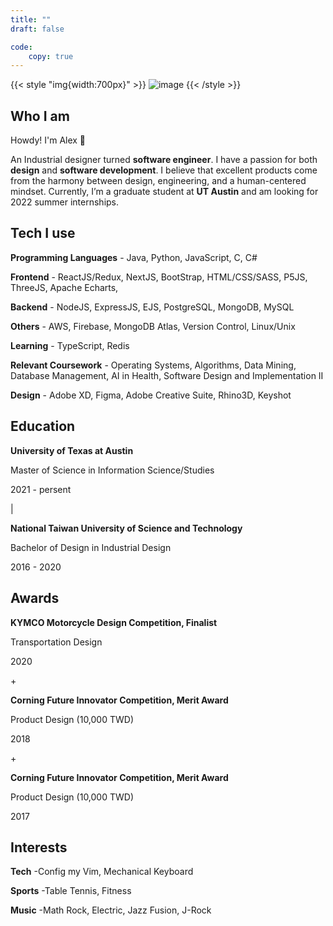 ```yaml
---
title: ""
draft: false

code:
    copy: true
---
```


{{< style "img{width:700px}" >}}
![image](/images/about.png)
{{< /style >}}

## Who I am 
Howdy! I'm Alex 👋

An Industrial designer turned **software engineer**. I have a passion for both **design** and **software development**. I believe that excellent products come from the harmony between design, engineering, and a human-centered mindset. Currently, I’m a graduate student at **UT Austin** and am looking for 2022 summer internships.

## Tech I use 

**Programming Languages**
    - Java, Python, JavaScript, C, C# 

**Frontend**
    - ReactJS/Redux, NextJS, BootStrap, HTML/CSS/SASS, P5JS, ThreeJS, Apache Echarts,

**Backend**
    - NodeJS, ExpressJS, EJS, PostgreSQL, MongoDB, MySQL

**Others**
    - AWS, Firebase, MongoDB Atlas, Version Control, Linux/Unix

**Learning**
    - TypeScript, Redis

**Relevant Coursework**
    - Operating Systems, Algorithms, Data Mining, Database Management, AI in Health, Software Design and Implementation II

**Design**
    - Adobe XD, Figma, Adobe Creative Suite, Rhino3D, Keyshot

## Education

**University of Texas at Austin**

Master of Science in Information Science/Studies

2021 - persent

|

**National Taiwan University of Science and Technology**

Bachelor of Design in Industrial Design

2016 - 2020

## Awards
**KYMCO Motorcycle Design Competition, Finalist**

Transportation Design

2020

\+

**Corning Future Innovator Competition, Merit Award**

Product Design (10,000 TWD)

2018

\+

**Corning Future Innovator Competition, Merit Award**

Product Design (10,000 TWD)

2017

## Interests

**Tech** 
    -Config my Vim, Mechanical Keyboard

**Sports**
    -Table Tennis, Fitness

**Music**
    -Math Rock, Electric, Jazz Fusion, J-Rock

